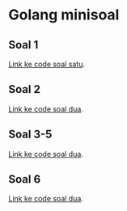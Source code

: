 # Golang minisoal

## Soal 1
[Link ke code soal satu](./satu).

## Soal 2
[Link ke code soal dua](./dua).


## Soal 3-5
[Link ke code soal dua](./teori).

## Soal 6
[Link ke code soal dua](./cart).

